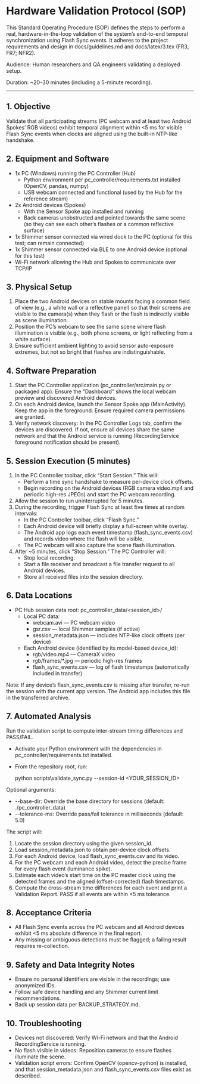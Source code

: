 # Hardware Validation Protocol (SOP)

This Standard Operating Procedure (SOP) defines the steps to perform a real, hardware-in-the-loop validation of the system’s end-to-end temporal synchronization using Flash Sync events. It adheres to the project requirements and design in docs/guidelines.md and docs/latex/3.tex (FR3, FR7; NFR2).

Audience: Human researchers and QA engineers validating a deployed setup.

Duration: ~20–30 minutes (including a 5-minute recording).

---

## 1. Objective
Validate that all participating streams (PC webcam and at least two Android Spokes’ RGB videos) exhibit temporal alignment within <5 ms for visible Flash Sync events when clocks are aligned using the built-in NTP-like handshake.

## 2. Equipment and Software
- 1x PC (Windows) running the PC Controller (Hub)
  - Python environment per pc_controller/requirements.txt installed (OpenCV, pandas, numpy)
  - USB webcam connected and functional (used by the Hub for the reference stream)
- 2x Android devices (Spokes)
  - With the Sensor Spoke app installed and running
  - Back cameras unobstructed and pointed towards the same scene (so they can see each other’s flashes or a common reflective surface)
- 1x Shimmer sensor connected via wired dock to the PC (optional for this test; can remain connected)
- 1x Shimmer sensor connected via BLE to one Android device (optional for this test)
- Wi-Fi network allowing the Hub and Spokes to communicate over TCP/IP

## 3. Physical Setup
1. Place the two Android devices on stable mounts facing a common field of view (e.g., a white wall or a reflective panel) so that their screens are visible to the camera(s) when they flash or the flash is indirectly visible as scene illumination.
2. Position the PC’s webcam to see the same scene where flash illumination is visible (e.g., both phone screens, or light reflecting from a white surface).
3. Ensure sufficient ambient lighting to avoid sensor auto-exposure extremes, but not so bright that flashes are indistinguishable.

## 4. Software Preparation
1. Start the PC Controller application (pc_controller/src/main.py or packaged app). Ensure the “Dashboard” shows the local webcam preview and discovered Android devices.
2. On each Android device, launch the Sensor Spoke app (MainActivity). Keep the app in the foreground. Ensure required camera permissions are granted.
3. Verify network discovery: In the PC Controller Logs tab, confirm the devices are discovered. If not, ensure all devices share the same network and that the Android service is running (RecordingService foreground notification should be present).

## 5. Session Execution (5 minutes)
1. In the PC Controller toolbar, click “Start Session.” This will:
   - Perform a time sync handshake to measure per-device clock offsets.
   - Begin recording on the Android devices (RGB camera video.mp4 and periodic high-res JPEGs) and start the PC webcam recording.
2. Allow the session to run uninterrupted for 5 minutes.
3. During the recording, trigger Flash Sync at least five times at random intervals:
   - In the PC Controller toolbar, click “Flash Sync.”
   - Each Android device will briefly display a full-screen white overlay.
   - The Android app logs each event timestamp (flash_sync_events.csv) and records video where the flash will be visible.
   - The PC webcam will also capture the scene flash illumination.
4. After ~5 minutes, click “Stop Session.” The PC Controller will:
   - Stop local recording.
   - Start a file receiver and broadcast a file transfer request to all Android devices.
   - Store all received files into the session directory.

## 6. Data Locations
- PC Hub session data root: pc_controller_data/<session_id>/
  - Local PC data:
    - webcam.avi — PC webcam video
    - gsr.csv — local Shimmer samples (if active)
    - session_metadata.json — includes NTP-like clock offsets (per device)
  - Each Android device (identified by its model-based device_id):
    - rgb/video.mp4 — CameraX video
    - rgb/frames/*.jpg — periodic high-res frames
    - flash_sync_events.csv — log of flash timestamps (automatically included in transfer)

Note: If any device’s flash_sync_events.csv is missing after transfer, re-run the session with the current app version. The Android app includes this file in the transferred archive.

## 7. Automated Analysis
Run the validation script to compute inter-stream timing differences and PASS/FAIL.

- Activate your Python environment with the dependencies in pc_controller/requirements.txt installed.
- From the repository root, run:

  python scripts\validate_sync.py --session-id <YOUR_SESSION_ID>

Optional arguments:
- --base-dir: Override the base directory for sessions (default: ./pc_controller_data)
- --tolerance-ms: Override pass/fail tolerance in milliseconds (default: 5.0)

The script will:
1. Locate the session directory using the given session_id.
2. Load session_metadata.json to obtain per-device clock offsets.
3. For each Android device, load flash_sync_events.csv and its video.
4. For the PC webcam and each Android video, detect the precise frame for every flash event (luminance spike).
5. Estimate each video’s start time on the PC master clock using the detected frames and the aligned (offset-corrected) flash timestamps.
6. Compute the cross-stream time differences for each event and print a Validation Report. PASS if all events are within <5 ms tolerance.

## 8. Acceptance Criteria
- All Flash Sync events across the PC webcam and all Android devices exhibit <5 ms absolute difference in the final report.
- Any missing or ambiguous detections must be flagged; a failing result requires re-collection.

## 9. Safety and Data Integrity Notes
- Ensure no personal identifiers are visible in the recordings; use anonymized IDs.
- Follow safe device handling and any Shimmer current limit recommendations.
- Back up session data per BACKUP_STRATEGY.md.

## 10. Troubleshooting
- Devices not discovered: Verify Wi-Fi network and that the Android RecordingService is running.
- No flash visible in videos: Reposition cameras to ensure flashes illuminate the scene.
- Validation script errors: Confirm OpenCV (opencv-python) is installed, and that session_metadata.json and flash_sync_events.csv files exist as described.
